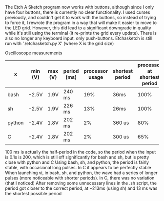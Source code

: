 The Etch A Sketch program now works with buttons, although since I only have four buttons, there is currently no clear functionality.
I used curses previously, and couldn't get it to work with the buttons, so instead of trying to force it, I rewrote the program in a way that will make it easier to move to the LED grid. However, this did lead to a significant downgrade in quality while it's still using the terminal (it re-prints the grid every update). There is also no longer any keyboard input, only push-buttons.
Etchasketch is still run with './etchasketch.py X' (where X is the grid size)

Oscilloscope measurements

x  |  min (V)	|  max (V)	| period (ms)	|processor usage|shortest period	|processor at shortest period
--|  -------    |  -------  | -----------   | --------------|---------------    |----------------------------
bash	|  -2.5V	|  1.9V		| 240 ms	| 19%		| 36ms			| 100%
sh	|  -2.5V	|  1.9V		| 226 ms	| 13%		| 26ms			| 100%
python	|  -2.4V	|  1.8V		| 202 ms	| 2%		| 360 us		| 80%
C	|  -2.4V	|  1.8V		| 202 ms	| 2%		| 300 us		| 65%

100 ms is actually the half-period in the code, so the period when the input is 0.1s is 200, which is still off significantly for bash and sh, but is pretty close with python and C
Using bash, sh, and python, the period is fairly stable, with occasional long pulses. In C it appears to be perfectly stable
When launching vi, in bash, sh, and python, the wave had a series of longer pulses (more noticeable with shorter periods). In C, there was no variation (that I noticed)
After removing some unnecessary lines in the .sh script, the period got closer to the correct period, at ~213ms (using sh) and 13 ms was the shortest possible period
